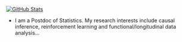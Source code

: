 <!-- ### About Me -->

<a href="https://github.com/rui-miao">
  <img align="center" alt="GitHub Stats" src="https://github-readme-stats.vercel.app/api?username=rui-miao&count_private=true&show_icons=true&include_all_commits=true" />
</a>

<p></p>

- I am a Postdoc of Statistics. My research interests include causal inference, reinforcement learning and functional/longitudinal data analysis...

<!--

[![Github Activity Graph](https://activity-graph.herokuapp.com/graph?username=rui-miao&bg_color=ffffff0a&color=3080ed&line=5094f0&point=4d72f2&hide_border=true)](https://github.com/ashutosh00710/github-readme-activity-graph)
-->

<!--
**rui-miao/rui-miao** is a ✨ _special_ ✨ repository because its `README.md` (this file) appears on your GitHub profile.

Here are some ideas to get you started:

- 🔭 I’m currently working on ...
- 🌱 I’m currently learning ...
- 👯 I’m looking to collaborate on ...
- 🤔 I’m looking for help with ...
- 💬 Ask me about ...
- 📫 How to reach me: ...
- 😄 Pronouns: ...
- ⚡ Fun fact: ...
-->
